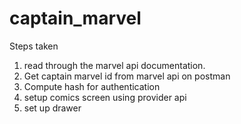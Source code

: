 # captain_marvel

Steps taken
1. read through the marvel api documentation.
2. Get captain marvel id from marvel api on postman
3. Compute hash for authentication
4. setup comics screen using provider api
5. set up drawer
